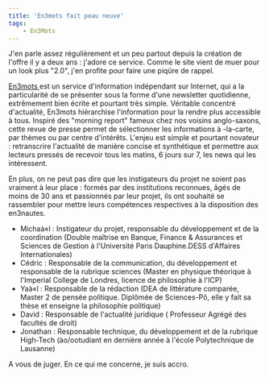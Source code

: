 ```yaml
---
title: 'En3mots fait peau neuve'
tags:
    - En3Mots
---
```


J'en parle assez régulièrement et un peu partout depuis la création de l'offre
il y a deux ans : j'adore ce service. Comme le site vient de muer pour un look
plus "2.0", j'en profite pour faire une piq&ucirc;re de rappel.

[](http://en3mots.com/) [En3mots ](http://en3mots.com/)est un service
d'information indépendant sur Internet, qui a la particularité de se présenter
sous la forme d'une newsletter quotidienne, extrêmement bien écrite et pourtant
très simple. Véritable concentré d'actualité, En3mots hiérarchise l'information
pour la rendre plus accessible à tous. Inspiré des "morning report" fameux chez
nos voisins anglo-saxons, cette revue de presse permet de sélectionner les
informations à -la-carte, par thèmes ou par centre d'intérêts. L'enjeu est
simple et pourtant novateur : retranscrire l'actualité de manière concise et
synthétique et permettre aux lecteurs pressés de recevoir tous les matins, 6
jours sur 7, les news qui les intéressent.

En plus, on ne peut pas dire que les instigateurs du projet ne soient pas
vraiment à leur place : formés par des institutions reconnues, &acirc;gés de
moins de 30 ans et passionnés par leur projet, ils ont souhaité se rassembler
pour mettre leurs compétences respectives à la disposition des en3nautes.

-   Michaà«l : Instigateur du projet, responsable du développement et de la
    coordination (Double maîtrise en Banque, Finance &amp; Assurances et
    Sciences de Gestion à l'Université Paris Dauphine.DESS d'Affaires
    Internationales)
-   Cédric : Responsable de la communication, du développement et responsable de
    la rubrique sciences (Master en physique théorique à l'Imperial College de
    Londres, licence de philosophie à l'ICP)
-   Yaà«l : Responsable de la rédaction (DEA de littérature comparée, Master 2
    de pensée politique. Diplômée de Sciences-Pô, elle y fait sa thèse et
    enseigne la philosophie politique)
-   David : Responsable de l'actualité juridique ( Professeur Agrégé des
    facultés de droit)
-   Jonathan : Responsable technique, du développement et de la rubrique
    High-Tech (ào/ootudiant en dernière année à l'école Polytechnique de
    Lausanne)

A vous de juger. En ce qui me concerne, je suis accro.
